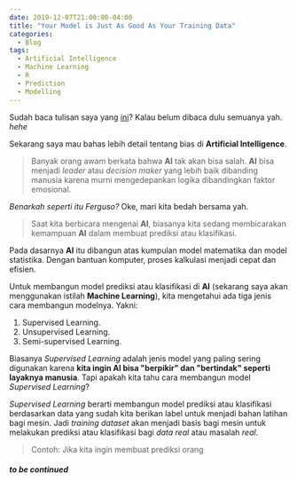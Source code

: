 ```yaml
---
date: 2019-12-07T21:00:00-04:00
title: "Your Model is Just As Good As Your Training Data"
categories:
  - Blog
tags:
  - Artificial Intelligence
  - Machine Learning
  - R
  - Prediction
  - Modelling
---
```


Sudah baca tulisan saya yang [ini](https://ikanx101.github.io/blog/no-intelligence-in-AI/)? Kalau belum dibaca dulu semuanya yah. _hehe_

Sekarang saya mau bahas lebih detail tentang bias di __Artificial Intelligence__.

> Banyak orang awam berkata bahwa __AI__ tak akan bisa salah. __AI__ bisa menjadi _leader_ atau _decision maker_ yang lebih baik dibanding manusia karena murni mengedepankan logika dibandingkan faktor emosional.

_Benarkah seperti itu Ferguso?_ Oke, mari kita bedah bersama yah.

> Saat kita berbicara mengenai __AI__, biasanya kita sedang membicarakan kemampuan __AI__ dalam membuat prediksi atau klasifikasi. 

Pada dasarnya __AI__ itu dibangun atas kumpulan model matematika dan model statistika. Dengan bantuan komputer, proses kalkulasi menjadi cepat dan efisien. 

Untuk membangun model prediksi atau klasifikasi di __AI__ (sekarang saya akan menggunakan istilah __Machine Learning__), kita mengetahui ada tiga jenis cara membangun modelnya. Yakni:

1. Supervised Learning.
2. Unsupervised Learning.
3. Semi-supervised Learning.

Biasanya _Supervised Learning_ adalah jenis model yang paling sering digunakan karena __kita ingin AI bisa "berpikir" dan "bertindak" seperti layaknya manusia__. Tapi apakah kita tahu cara membangun model _Supervised Learning_?

_Supervised Learning_ berarti membangun model prediksi atau klasifikasi berdasarkan data yang sudah kita berikan label untuk menjadi bahan latihan bagi mesin. Jadi _training dataset_ akan menjadi basis bagi mesin untuk melakukan prediksi atau klasifikasi bagi _data real_ atau masalah _real_.

> Contoh: Jika kita ingin membuat prediksi orang

#### _to be continued_
